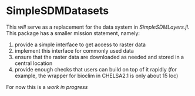 # SimpleSDMDatasets

This *will* serve as a replacement for the data system in *SimpleSDMLayers.jl*.
This package has a smaller mission statement, namely:

1. provide a simple interface to get access to raster data
2. implement this interface for commonly used data
3. ensure that the raster data are downloaded as needed and stored in a central location
4. provide enough checks that users can build on top of it rapidly (for example,
   the wrapper for bioclim in CHELSA2.1 is only about 15 loc)

For now this is a *work in progress*